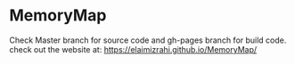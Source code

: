 # MemoryMap
Check Master branch for source code and gh-pages branch for build code.
check out the website at: https://elaimizrahi.github.io/MemoryMap/
